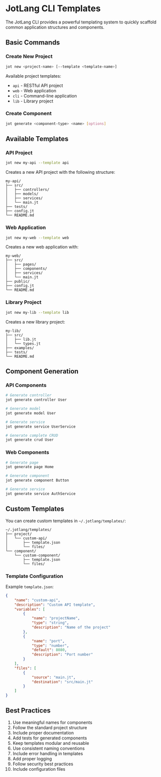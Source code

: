 # JotLang CLI Templates

The JotLang CLI provides a powerful templating system to quickly scaffold common application structures and components.

## Basic Commands

### Create New Project

```bash
jot new <project-name> [--template <template-name>]
```

Available project templates:
- `api` - RESTful API project
- `web` - Web application
- `cli` - Command-line application
- `lib` - Library project

### Create Component

```bash
jot generate <component-type> <name> [options]
```

## Available Templates

### API Project

```bash
jot new my-api --template api
```

Creates a new API project with the following structure:
```
my-api/
├── src/
│   ├── controllers/
│   ├── models/
│   ├── services/
│   └── main.jt
├── tests/
├── config.jt
└── README.md
```

### Web Application

```bash
jot new my-web --template web
```

Creates a new web application with:
```
my-web/
├── src/
│   ├── pages/
│   ├── components/
│   ├── services/
│   └── main.jt
├── public/
├── config.jt
└── README.md
```

### Library Project

```bash
jot new my-lib --template lib
```

Creates a new library project:
```
my-lib/
├── src/
│   ├── lib.jt
│   └── types.jt
├── examples/
├── tests/
└── README.md
```

## Component Generation

### API Components

```bash
# Generate controller
jot generate controller User

# Generate model
jot generate model User

# Generate service
jot generate service UserService

# Generate complete CRUD
jot generate crud User
```

### Web Components

```bash
# Generate page
jot generate page Home

# Generate component
jot generate component Button

# Generate service
jot generate service AuthService
```

## Custom Templates

You can create custom templates in `~/.jotlang/templates/`:

```
~/.jotlang/templates/
├── project/
│   └── custom-api/
│       ├── template.json
│       └── files/
└── component/
    └── custom-component/
        ├── template.json
        └── files/
```

### Template Configuration

Example `template.json`:
```json
{
    "name": "custom-api",
    "description": "Custom API template",
    "variables": [
        {
            "name": "projectName",
            "type": "string",
            "description": "Name of the project"
        },
        {
            "name": "port",
            "type": "number",
            "default": 8080,
            "description": "Port number"
        }
    ],
    "files": [
        {
            "source": "main.jt",
            "destination": "src/main.jt"
        }
    ]
}
```

## Best Practices

1. Use meaningful names for components
2. Follow the standard project structure
3. Include proper documentation
4. Add tests for generated components
5. Keep templates modular and reusable
6. Use consistent naming conventions
7. Include error handling in templates
8. Add proper logging
9. Follow security best practices
10. Include configuration files 